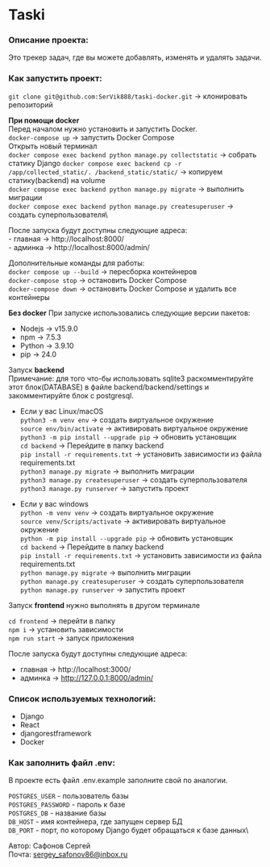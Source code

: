 # Taski

### Описание проекта:
Это трекер задач, где вы можете добавлять, изменять и удалять задачи.



### Как запустить проект:
`git clone git@github.com:SerVik888/taski-docker.git` -> клонировать репозиторий

**При помощи docker**\
    Перед началом нужно установить и запустить Docker.\
    `docker-compose up` -> запустить Docker Compose\
    Открыть новый терминал\
    `docker compose exec backend python manage.py collectstatic` -> cобрать статику Django
    `docker compose exec backend cp -r /app/collected_static/. /backend_static/static/` -> копируем статику(backend) на volume\
    `docker compose exec backend python manage.py migrate` -> выполнить миграции\
    `docker compose exec backend python manage.py createsuperuser` -> создать суперпользователя\

После запуска будут доступны следующие адреса:\
    - главная -> http://localhost:8000/\
    - админка -> http://localhost:8000/admin/

Дополнительные команды для работы:\
    `docker compose up --build` -> пересборка контейнеров\
    `docker-compose stop` -> остановить Docker Compose\
    `docker-compose down` -> остановить Docker Compose и удалить все контейнеры

**Без docker**
При запуске использовались следующие версии пакетов:
- Nodejs -> v15.9.0
- npm -> 7.5.3
- Python -> 3.9.10
- pip -> 24.0

Запуск **backend**\
Примечание: для того что-бы использовать sqlite3 раскомментируйте этот блок(DATABASE) в файле backend/backend/settings и закомментируйте блок с postgresql.
* Если у вас Linux/macOS\
    `python3 -m venv env` -> создать виртуальное окружение\
    `source env/bin/activate` -> активировать виртуальное окружение\
    `python3 -m pip install --upgrade pip` -> обновить установщик\
    `cd backend` -> Перейдите в папку backend\
    `pip install -r requirements.txt` -> установить зависимости из файла requirements.txt\
    `python3 manage.py migrate` -> выполнить миграции\
    `python3 manage.py createsuperuser` -> создать суперпользователя\
    `python3 manage.py runserver` -> запустить проект

* Если у вас windows\
    `python -m venv venv` -> создать виртуальное окружение\
    `source venv/Scripts/activate` -> активировать виртуальное окружение\
    `python -m pip install --upgrade pip` -> обновить установщик\
    `cd backend` -> Перейдите в папку backend\
    `pip install -r requirements.txt` -> установить зависимости из файла requirements.txt\
    `python manage.py migrate` -> выполнить миграции\
    `python manage.py createsuperuser` -> создать суперпользователя\
    `python manage.py runserver` -> запустить проект

Запуск **frontend** нужно выполнять в другом терминале

`cd frontend` -> перейти в папку\
`npm i` -> установить зависимости\
`npm run start` -> запуск приложения

После запуска будут доступны следующие адреса:
- главная -> http://localhost:3000/
- админка -> http://127.0.0.1:8000/admin/

### Cписок используемых технологий:

- Django
- React
- djangorestframework
- Docker

### Как заполнить файл .env:
В проекте есть файл .env.example заполните свой по аналогии.

`POSTGRES_USER` - пользователь базы\
`POSTGRES_PASSWORD` - пароль к базе\
`POSTGRES_DB` - название базы\
`DB_HOST` - имя контейнера, где запущен сервер БД\
`DB_PORT` - порт, по которому Django будет обращаться к базе данных\


Автор: Сафонов Сергей\
Почта: [sergey_safonov86@inbox.ru](mailto:sergey_safonov86@inbox.ru)
